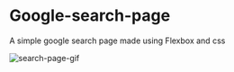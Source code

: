 # Google-search-page

A simple google search page made using Flexbox and css

![search-page-gif](https://github.com/jithindasad/Google-search-page/blob/master/search-page.gif?raw=true)